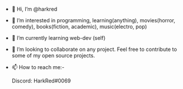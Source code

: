 - 👋 Hi, I’m @harkred
- 👀 I’m interested in programming, learning(anything), movies(horror, comedy), books(fiction, academic), music(electro, pop)
- 🌱 I’m currently learning web-dev (self)
- 💞️ I’m looking to collaborate on any project. Feel free to contribute to some of my open source projects.
- 📫 How to reach me:-
  
  Discord: HarkRed#0069
